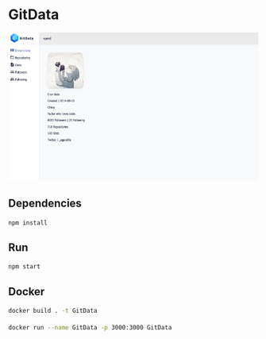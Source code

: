 # GitData

<img src="./sample/sample.png" height="300">

## Dependencies
```bash
npm install
```

## Run

```bash
npm start 
```

## Docker

```bash
docker build . -t GitData

docker run --name GitData -p 3000:3000 GitData
```
